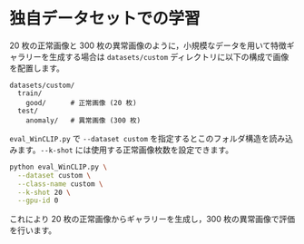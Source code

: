 # 独自データセットでの学習

20 枚の正常画像と 300 枚の異常画像のように，小規模なデータを用いて特徴ギャラリーを生成する場合は `datasets/custom` ディレクトリに以下の構成で画像を配置します。

```
datasets/custom/
  train/
    good/      # 正常画像 (20 枚)
  test/
    anomaly/   # 異常画像 (300 枚)
```

`eval_WinCLIP.py` で `--dataset custom` を指定するとこのフォルダ構造を読み込みます。`--k-shot` には使用する正常画像枚数を設定できます。

```bash
python eval_WinCLIP.py \
  --dataset custom \
  --class-name custom \
  --k-shot 20 \
  --gpu-id 0
```

これにより 20 枚の正常画像からギャラリーを生成し，300 枚の異常画像で評価を行います。
